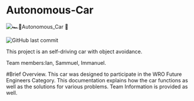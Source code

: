 # Autonomous-Car
![🏎️🚩Autonomous_Car 🏁](https://user-images.githubusercontent.com/67041860/188293683-f2aa7515-b62b-4c2e-be43-469af9fb9b77.png)
   
   ![GitHub last commit](https://img.shields.io/github/last-commit/Iann-urus/Autonomous-Car)

This project is an self-driving car with object avoidance.

Team members:Ian, Sammuel, Immanuel.

#Brief Overview.
This car was designed to participate in the WRO Future Engineers Category.
This documentation explains how the car functions as well as the solutions for various problems.
Team Information is provided as well.



